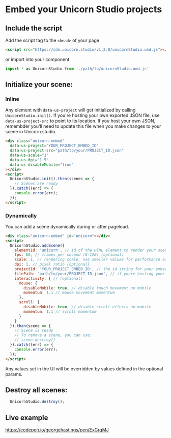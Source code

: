 # Embed your Unicorn Studio projects

## Include the script

Add the script tag to the `<head>` of your page
```html
<script src="https://cdn.unicorn.studio/v1.2.0/unicornStudio.umd.js"></script>
```

or import into your component
```js
import * as UnicornStudio from './path/to/unicornStudio.umd.js'
```

## Initialize your scene:

### Inline
Any element with `data-us-project` will get initialized by calling `UnicornStudio.init()`. If you're hosting your own exported JSON file, use `data-us-project-src` to point to its location. If you host your own JSON, remembder you'll need to update this file when you make changes to your scene in Unicorn.studio.
```html
<div class="unicorn-embed"
  data-us-project="YOUR_PROJECT_EMBED_ID"
  data-us-project-src="path/to/your/PROJECT_ID.json"
  data-us-scale="1"
  data-us-dpi="1.5"
  data-us-disableMobile="true"
></div>
<script>
  UnicornStudio.init().then(scenes => {
    // Scenes are ready
  }).catch((err) => {
    console.error(err);
  });
</script>
```
### Dynamically
You can add a scene dynamically during or after pageload. 
```html
<div class="unicorn-embed" id="unicorn"></div>
<script>
  UnicornStudio.addScene({
    elementId: 'unicorn', // id of the HTML element to render your scene in (the scene will use its dimensions)
    fps: 60, // frames per second (0-120) [optional]
    scale: 1, // rendering scale, use smaller values for performance boost (0.25-1) [optional]
    dpi: 1, // pixel ratio [optional]
    projectId: 'YOUR_PROJECT_EMBED_ID', // the id string for your embed (get this from "embed" export)
    filePath: 'path/to/your/PROJECT_ID.json', // if youre hosting your own exported json code, point to it here
    interactivity: { // [optional]
      mouse: {
        disableMobile: true, // disable touch movement on mobile
        momentum: 1.1 // mouse movement momentum
      },
      scroll: {
        disableMobile: true, // disable scroll effects on mobile
        momentum: 1.1 // scroll momentum
      }
    }
  }).then(scene => {
    // Scene is ready
    // To remove a scene, you can use:
    // scene.destroy()
  }).catch((err) => {
    console.error(err);
  });
</script>
```
Any values set in the UI will be overridden by values defined in the optional params. 

## Destroy all scenes:
```js
  UnicornStudio.destroy();
```

## Live example
https://codepen.io/georgehastings/pen/ExGrqMJ
